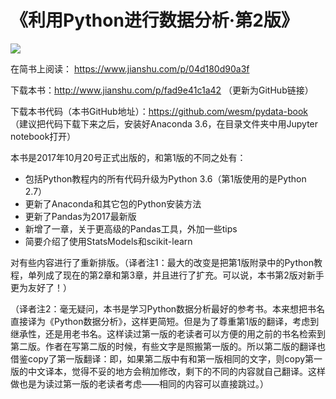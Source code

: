 # 《利用Python进行数据分析·第2版》

![](http://upload-images.jianshu.io/upload_images/7178691-0d965cf51eb5af9e.png?imageMogr2/auto-orient/strip%7CimageView2/2/w/1240)

在简书上阅读： https://www.jianshu.com/p/04d180d90a3f

下载本书：http://www.jianshu.com/p/fad9e41c1a42 （更新为GitHub链接）

下载本书代码（本书GitHub地址）：https://github.com/wesm/pydata-book （建议把代码下载下来之后，安装好Anaconda 3.6，在目录文件夹中用Jupyter notebook打开）

本书是2017年10月20号正式出版的，和第1版的不同之处有：

-  包括Python教程内的所有代码升级为Python 3.6（第1版使用的是Python 2.7）
- 更新了Anaconda和其它包的Python安装方法
- 更新了Pandas为2017最新版
- 新增了一章，关于更高级的Pandas工具，外加一些tips
- 简要介绍了使用StatsModels和scikit-learn

对有些内容进行了重新排版。（译者注1：最大的改变是把第1版附录中的Python教程，单列成了现在的第2章和第3章，并且进行了扩充。可以说，本书第2版对新手更为友好了！）

（译者注2：毫无疑问，本书是学习Python数据分析最好的参考书。本来想把书名直接译为《Python数据分析》，这样更简短。但是为了尊重第1版的翻译，考虑到继承性，还是用老书名。这样读过第一版的老读者可以方便的用之前的书名检索到第二版。作者在写第二版的时候，有些文字是照搬第一版的。所以第二版的翻译也借鉴copy了第一版翻译：即，如果第二版中有和第一版相同的文字，则copy第一版的中文译本，觉得不妥的地方会稍加修改，剩下的不同的内容就自己翻译。这样做也是为读过第一版的老读者考虑——相同的内容可以直接跳过。）
